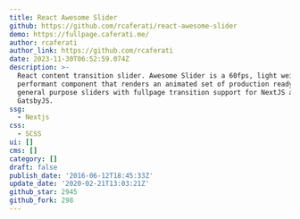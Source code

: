 ```yaml
---
title: React Awesome Slider
github: https://github.com/rcaferati/react-awesome-slider
demo: https://fullpage.caferati.me/
author: rcaferati
author_link: https://github.com/rcaferati
date: 2023-11-30T06:52:59.074Z
description: >-
  React content transition slider. Awesome Slider is a 60fps, light weight,
  performant component that renders an animated set of production ready UI
  general purpose sliders with fullpage transition support for NextJS and
  GatsbyJS.
ssg:
  - Nextjs
css:
  - SCSS
ui: []
cms: []
category: []
draft: false
publish_date: '2016-06-12T18:45:33Z'
update_date: '2020-02-21T13:03:21Z'
github_star: 2945
github_fork: 298
---
```

